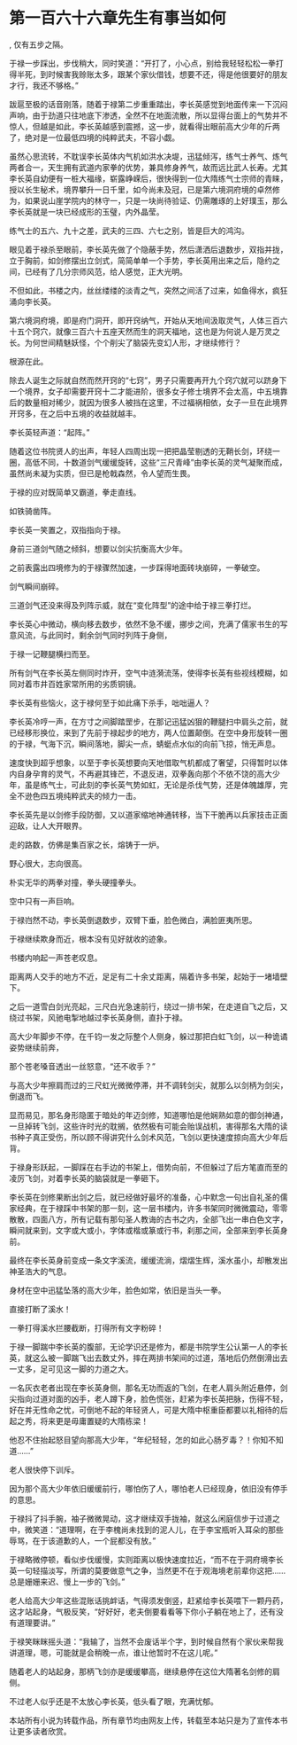 # 第一百六十六章先生有事当如何
,  仅有五步之隔。
   于禄一步踩出，步伐稍大，同时笑道：“开打了，小心点，别给我轻轻松松一拳打得半死，到时候害我赊账太多，跟某个家伙借钱，想要不还，得是他很要好的朋友才行，我还不够格。”
   跋扈至极的话音刚落，随着于禄第二步重重踏出，李长英感觉到地面传来一下沉闷声响，由于劲道只往地底下渗透，全然不在地面流散，所以显得台面上的气势并不惊人，但越是如此，李长英越感到震撼，这一步，就看得出眼前高大少年的斤两了，绝对是一位最低四境的纯粹武夫，不容小觑。
   虽然心思流转，不耽误李长英体内气机如洪水决堤，迅猛倾泻，练气士养气、炼气两者合一，天生拥有武道内家拳的优势，兼具修身养气，故而远比武人长寿。尤其李长英自幼便有一桩大福缘，崭露峥嵘后，很快得到一位大隋练气士宗师的青睐，授以长生秘术，境界攀升一日千里，如今尚未及冠，已是第六境洞府境的卓然修为，如果说山崖学院内的林守一，只是一块尚待验证、仍需雕琢的上好璞玉，那么李长英就是一块已经成形的玉璧，内外晶莹。
   练气士的五六、九十之差，武夫的三四、六七之别，皆是巨大的鸿沟。
   眼见着于禄杀至眼前，李长英先做了个隐蔽手势，然后潇洒后退数步，双指并拢，立于胸前，如剑修摆出立剑式，简简单单一个手势，李长英用出来之后，隐约之间，已经有了几分宗师风范，给人感觉，正大光明。
   不但如此，书楼之内，丝丝缕缕的淡青之气，突然之间活了过来，如鱼得水，疯狂涌向李长英。
   第六境洞府境，即是府门洞开，即开窍纳气，开始从天地间汲取灵气，人体三百六十五个窍穴，就像三百六十五座天然而生的洞天福地，这也是为何说人是万灵之长。为何世间精魅妖怪，个个削尖了脑袋先变幻人形，才继续修行？
   根源在此。
   除去人诞生之际就自然而然开窍的“七窍”，男子只需要再开九个窍穴就可以跻身下一个境界，女子却需要开窍十二才能进阶，很多女子修士境界不会太高，中五境靠后的数量相对稀少，就因为很多人被挡在这里，不过福祸相依，女子一旦在此境界开窍多，在之后中五境的收益就越丰。
   李长英轻声道：“起阵。”
   随着这位书院贤人的出声，年轻人四周出现一把把晶莹剔透的无鞘长剑，环绕一圈，高低不同，十数道剑气缓缓旋转，这些“三尺青峰”由李长英的灵气凝聚而成，虽然尚未凝为实质，但已是枪戟森然，令人望而生畏。
   于禄的应对既简单又霸道，拳走直线。
   如铁骑凿阵。
   李长英一笑置之，双指指向于禄。
   身前三道剑气随之倾斜，想要以剑尖抗衡高大少年。
   之前表露出四境修为的于禄骤然加速，一步踩得地面砖块崩碎，一拳破空。
   剑气瞬间崩碎。
   三道剑气还没来得及列阵示威，就在“变化阵型”的途中给于禄三拳打烂。
   李长英心中微动，横向移去数步，依然不急不缓，挪步之间，充满了儒家书生的写意风流，与此同时，剩余剑气同时列阵于身侧，
   于禄一记鞭腿横扫而至。
   所有剑气在李长英左侧同时炸开，空气中涟漪流荡，使得李长英有些视线模糊，如同对着市井百姓家常所用的劣质铜镜。
   李长英有些恼火，这于禄何至于如此痛下杀手，咄咄逼人？
   李长英冷哼一声，在方寸之间脚踏罡步，在那记迅猛凶狠的鞭腿扫中肩头之前，就已经移形换位，来到了先前于禄起步的地方，两人位置颠倒。在空中身形旋转一圈的于禄，气海下沉，瞬间落地，脚尖一点，蜻蜓点水似的向前飞掠，悄无声息。
   速度快到超乎想象，以至于李长英想要向天地借取气机都成了奢望，只得暂时以体内自身孕育的灵气，不再避其锋芒，不退反进，双拳轰向那个不依不饶的高大少年，虽是练气士，可此刻的李长英气势如虹，无论是杀伐气势，还是体魄雄厚，完全不逊色四五境纯粹武夫的倾力一击。
   李长英先是以剑修手段防御，又以道家缩地神通转移，当下干脆再以兵家技击正面迎敌，让人大开眼界。
   走的路数，仿佛是集百家之长，熔铸于一炉。
   野心很大，志向很高。
   朴实无华的两拳对撞，拳头硬撞拳头。
   空中只有一声巨响。
   于禄岿然不动，李长英倒退数步，双臂下垂，脸色微白，满脸匪夷所思。
   于禄继续欺身而近，根本没有见好就收的迹象。
   书楼内响起一声苍老叹息。
   距离两人交手的地方不近，足足有二十余丈距离，隔着许多书架，起始于一堵墙壁下。
   之后一道雪白剑光亮起，三尺白光急速前行，绕过一排书架，在走道自飞之后，又绕过书架，风驰电掣地越过李长英身侧，直扑于禄。
   高大少年脚步不停，在千钧一发之际整个人侧身，躲过那把白虹飞剑，以一种诡谲姿势继续前奔，
   那个苍老嗓音透出一丝怒意，“还不收手？”
   与高大少年擦肩而过的三尺虹光微微停滞，并不调转剑尖，就那么以剑柄为剑尖，倒退而飞。
   显而易见，那名身形隐匿于暗处的年迈剑修，知道哪怕是他娴熟如意的御剑神通，一旦掉转飞剑，这些许时光的耽搁，依然极有可能会贻误战机，害得那名大隋的读书种子真正受伤，所以顾不得讲究什么剑术风范，飞剑以更快速度掠向高大少年后背。
   于禄身形跃起，一脚踩在右手边的书架上，借势向前，不但躲过了后方笔直而至的凌厉飞剑，对着李长英的脑袋就是一拳砸下。
   李长英在剑修果断出剑之后，就已经做好最坏的准备，心中默念一句出自礼圣的儒家经典，在于禄踩中书架的那一刻，这一层书楼内，许多书架同时微微震动，零零散散，四面八方，所有记载有那句圣人教诲的古书之内，全部飞出一串白色文字，瞬间就来到，文字或大或小，字体或楷或篆或行书，刹那之间，全部来到李长英身前。
   最终在李长英身前变成一条文字溪流，缓缓流淌，熠熠生辉，溪水虽小，却散发出神圣浩大的气息。
   身材在空中迅猛坠落的高大少年，脸色如常，依旧是当头一拳。
   直接打断了溪水！
   一拳打得溪水拦腰截断，打得所有文字粉碎！
   于禄一脚踹中李长英的腹部，无论学识还是修为，都是书院学生公认第一人的李长英，就这么被一脚踹飞出去数丈外，摔在两排书架间的过道，落地后仍然倒滑出去一丈多，足可见这一脚的力道之大。
   一名灰衣老者出现在李长英身侧，那名无功而返的飞剑，在老人肩头附近悬停，剑尖指向过道对面的凶手，老人蹲下身，脸色慌张，赶紧为李长英把脉，伤得不轻，好在并无性命之忧，可倒地不起的年轻贤人，可是大隋中枢重臣都要以礼相待的后起之秀，将来更是毋庸置疑的大隋栋梁！
   他忍不住抬起怒目望向那高大少年，“年纪轻轻，怎的如此心肠歹毒？！你知不知道……”
   老人很快停下训斥。
   因为那个高大少年依旧缓缓前行，哪怕伤了人，哪怕老人已经现身，依旧没有停手的意思。
   于禄抖了抖手腕，袖子微微晃动，这才继续双手拢袖，就这么闲庭信步于过道之中，微笑道：“道理啊，在于李槐尚未找到的泥人儿，在于李宝瓶听入耳朵的那些辱骂，在于该道歉的人，一个屁都没有放。”
   于禄略微停顿，看似步伐缓慢，实则距离以极快速度拉近，“而不在于洞府境李长英一句轻描淡写，所谓的莫要做意气之争，当然更不在于观海境老前辈你这把……总是姗姗来迟、慢上一步的飞剑。”
   老人给高大少年这些混账话挑衅话，气得须发倒竖，赶紧给李长英喂下一颗丹药，这才站起身，气极反笑，“好好好，老夫倒要看看等下你小子躺在地上了，还有没有道理要讲。”
   于禄笑眯眯摇头道：“我输了，当然不会废话半个字，到时候自然有个家伙来帮我讲道理，嗯，可能就是会稍晚一点，谁让他暂时不在这儿呢。”
   随着老人的站起身，那柄飞剑亦是缓缓攀高，继续悬停在这位大隋著名剑修的肩侧。
   不过老人似乎还是不太放心李长英，低头看了眼，充满忧郁。
  本站所有小说为转载作品，所有章节均由网友上传，转载至本站只是为了宣传本书让更多读者欣赏。